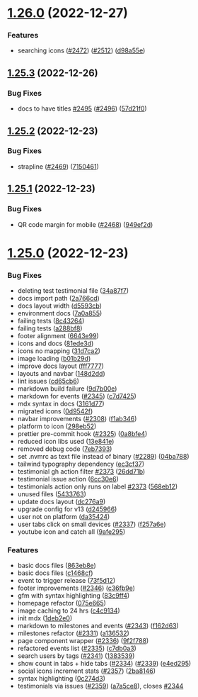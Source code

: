 # [1.26.0](https://github.com/EddieHubCommunity/LinkFree/compare/v1.25.3...v1.26.0) (2022-12-27)


### Features

* searching icons ([#2472](https://github.com/EddieHubCommunity/LinkFree/issues/2472)) ([#2512](https://github.com/EddieHubCommunity/LinkFree/issues/2512)) ([d98a55e](https://github.com/EddieHubCommunity/LinkFree/commit/d98a55ed8ab05b03ca4d1ba0045253c120ede021))



## [1.25.3](https://github.com/EddieHubCommunity/LinkFree/compare/v1.25.2...v1.25.3) (2022-12-26)


### Bug Fixes

* docs to have titles [#2495](https://github.com/EddieHubCommunity/LinkFree/issues/2495) ([#2496](https://github.com/EddieHubCommunity/LinkFree/issues/2496)) ([57d21f0](https://github.com/EddieHubCommunity/LinkFree/commit/57d21f0f19a19dc2054ced2d302ee3dfe1309b2e))



## [1.25.2](https://github.com/EddieHubCommunity/LinkFree/compare/v1.25.1...v1.25.2) (2022-12-23)


### Bug Fixes

* strapline ([#2469](https://github.com/EddieHubCommunity/LinkFree/issues/2469)) ([7150461](https://github.com/EddieHubCommunity/LinkFree/commit/71504615e12ea93508a3d663ea16fd58e12579e4))



## [1.25.1](https://github.com/EddieHubCommunity/LinkFree/compare/v1.25.0...v1.25.1) (2022-12-23)


### Bug Fixes

* QR code margin for mobile ([#2468](https://github.com/EddieHubCommunity/LinkFree/issues/2468)) ([949ef2d](https://github.com/EddieHubCommunity/LinkFree/commit/949ef2da2d6b1b035ec3f7df00306ad0a6d2cf76))



# [1.25.0](https://github.com/EddieHubCommunity/LinkFree/compare/v1.24.11...v1.25.0) (2022-12-23)


### Bug Fixes

* deleting test testimonial file ([34a87f7](https://github.com/EddieHubCommunity/LinkFree/commit/34a87f71a1e1f33298718486e6ad741d6092c44c))
* docs import path ([2a766cd](https://github.com/EddieHubCommunity/LinkFree/commit/2a766cd421a3e9c4ea8dd161cebf7de736b5ed8c))
* docs layout width ([d5593cb](https://github.com/EddieHubCommunity/LinkFree/commit/d5593cb7e038b7e395b49e1d3ba1d947bab57ad8))
* environment docs ([7a0a855](https://github.com/EddieHubCommunity/LinkFree/commit/7a0a855aba9c818207524d25d906bda435cc0c5f))
* failing tests ([8c43264](https://github.com/EddieHubCommunity/LinkFree/commit/8c43264904f93fc224b40a08b679182de23b80ed))
* failing tests ([a288bf8](https://github.com/EddieHubCommunity/LinkFree/commit/a288bf810f127e6b38a7f9de40175ebd692f5841))
* footer alignment ([6643e99](https://github.com/EddieHubCommunity/LinkFree/commit/6643e992ab9f3fd535a044931fb82cdff1f49eae))
* icons and docs ([81ede3d](https://github.com/EddieHubCommunity/LinkFree/commit/81ede3def662bfec4ecc37f09cbe9130876f6dd9))
* icons no mapping ([31d7ca2](https://github.com/EddieHubCommunity/LinkFree/commit/31d7ca2465a849298e0dea7c6840d6c214e18d22))
* image loading ([b01b29d](https://github.com/EddieHubCommunity/LinkFree/commit/b01b29d40a0abe73a0f5ec07d2aee86ed87c5bb6))
* improve docs layout ([fff7777](https://github.com/EddieHubCommunity/LinkFree/commit/fff77775031028780346c25d66d228ee2a7088fa))
* layouts and navbar ([148d2dd](https://github.com/EddieHubCommunity/LinkFree/commit/148d2dd511390ee2c11507af826b85bb587bffaf))
* lint issues ([cd65cb6](https://github.com/EddieHubCommunity/LinkFree/commit/cd65cb653aaf830f75bb7d156d95c9fb4d8cc7f6))
* markdown build failure ([9d7b00e](https://github.com/EddieHubCommunity/LinkFree/commit/9d7b00e7de2e76650ce5f7c2ade446f5b6ef3651))
* markdown for events ([#2345](https://github.com/EddieHubCommunity/LinkFree/issues/2345)) ([c7d7425](https://github.com/EddieHubCommunity/LinkFree/commit/c7d742534c21dedd456967e8b904204798527855))
* mdx syntax in docs ([3161d77](https://github.com/EddieHubCommunity/LinkFree/commit/3161d777c516523330cc232b61d287c10c7bc4ec))
* migrated icons ([0d9542f](https://github.com/EddieHubCommunity/LinkFree/commit/0d9542f600fefd423f4bf1948c1d45744454c2c7))
* navbar improvements ([#2308](https://github.com/EddieHubCommunity/LinkFree/issues/2308)) ([f1ab346](https://github.com/EddieHubCommunity/LinkFree/commit/f1ab3466d416fc0a4f7f5486474532c818820ce8))
* platform to icon ([298eb52](https://github.com/EddieHubCommunity/LinkFree/commit/298eb52903936cf9528303aa8a3e19fc8b426d15))
* prettier pre-commit hook ([#2325](https://github.com/EddieHubCommunity/LinkFree/issues/2325)) ([0a8bfe4](https://github.com/EddieHubCommunity/LinkFree/commit/0a8bfe47bc09d074771654c40ebc03ca5217b981))
* reduced icon libs used ([13e841e](https://github.com/EddieHubCommunity/LinkFree/commit/13e841ede5deeb9b1eef71c6c2c10501a7ec6694))
* removed debug code ([7eb7393](https://github.com/EddieHubCommunity/LinkFree/commit/7eb73930c7194dcdf28e0b023ebd35b9b66244d5))
* set .nvmrc as text file instead of binary ([#2289](https://github.com/EddieHubCommunity/LinkFree/issues/2289)) ([04ba788](https://github.com/EddieHubCommunity/LinkFree/commit/04ba788d4a838aaa512cb22dc4a289e76c652968))
* tailwind typography dependency ([ec3cf37](https://github.com/EddieHubCommunity/LinkFree/commit/ec3cf3785cf9ec92ab7dbccd4d1fd8195e521fad))
* testimonial gh action filter [#2373](https://github.com/EddieHubCommunity/LinkFree/issues/2373) ([26dd71b](https://github.com/EddieHubCommunity/LinkFree/commit/26dd71b7e957e5746f7d6761f414397c89209653))
* testimonial issue action ([6cc30e6](https://github.com/EddieHubCommunity/LinkFree/commit/6cc30e6c74fba32a903422e79487852f5a07e21e))
* testimonials action only runs on label [#2373](https://github.com/EddieHubCommunity/LinkFree/issues/2373) ([568eb12](https://github.com/EddieHubCommunity/LinkFree/commit/568eb12ab6ebd4c6298b2e7914dcbf966ff6f10a))
* unused files ([5433763](https://github.com/EddieHubCommunity/LinkFree/commit/5433763528e0667f659240c83ba68b47aa3c4e03))
* update docs layout ([dc276a9](https://github.com/EddieHubCommunity/LinkFree/commit/dc276a93cdd68c87e92440bdd3f880df16511886))
* upgrade config for v13 ([d245966](https://github.com/EddieHubCommunity/LinkFree/commit/d2459663932b49978c4640b4f8cbe430f3ed0319))
* user not on platform ([da35424](https://github.com/EddieHubCommunity/LinkFree/commit/da35424958fd164d632c565f476f9ab1bbdaf4f1))
* user tabs click on small devices ([#2337](https://github.com/EddieHubCommunity/LinkFree/issues/2337)) ([f257a6e](https://github.com/EddieHubCommunity/LinkFree/commit/f257a6e7b9e8113327bc7ca78a4a95e221fa711a))
* youtube icon and catch all ([9afe295](https://github.com/EddieHubCommunity/LinkFree/commit/9afe29536218072ca77f54e770b62264618d7da0))


### Features

* basic docs files ([863eb8e](https://github.com/EddieHubCommunity/LinkFree/commit/863eb8e274c2cb7d4d64ab3e5dbe6016f1d9da35))
* basic docs files ([c1468cf](https://github.com/EddieHubCommunity/LinkFree/commit/c1468cf2338bbb757a355e0efae4fc9037937ae4))
* event to trigger release ([73f5d12](https://github.com/EddieHubCommunity/LinkFree/commit/73f5d1279b6d38a517da479a5775d1cfdd8a63b9))
* footer improvements ([#2346](https://github.com/EddieHubCommunity/LinkFree/issues/2346)) ([c36fb9e](https://github.com/EddieHubCommunity/LinkFree/commit/c36fb9ed9befe1992c7cddb5872efd028065dda5))
* gfm with syntax highlighting ([83c9ff4](https://github.com/EddieHubCommunity/LinkFree/commit/83c9ff4b4973420dcb69755ed741d91008973306))
* homepage refactor ([075e665](https://github.com/EddieHubCommunity/LinkFree/commit/075e6657c51b0a0c18cb3f8e768af870b4ac1453))
* image caching to 24 hrs ([c4c9134](https://github.com/EddieHubCommunity/LinkFree/commit/c4c9134db21bfdde9f65eee2359a3379e8efffa4))
* init mdx ([1deb2e0](https://github.com/EddieHubCommunity/LinkFree/commit/1deb2e0ba24c8f730fb74f97cd4ff620ed516f25))
* markdown to milestones and events ([#2343](https://github.com/EddieHubCommunity/LinkFree/issues/2343)) ([f162d63](https://github.com/EddieHubCommunity/LinkFree/commit/f162d6366f3a260bed8564ae76bc838b87e2c964))
* milestones refactor ([#2331](https://github.com/EddieHubCommunity/LinkFree/issues/2331)) ([a136532](https://github.com/EddieHubCommunity/LinkFree/commit/a136532113d96f4309f974ed02a09d95bbc6565c))
* page component wrapper ([#2336](https://github.com/EddieHubCommunity/LinkFree/issues/2336)) ([9f2f788](https://github.com/EddieHubCommunity/LinkFree/commit/9f2f788301d8c7580a5d9e8c6c98afb915ac979b))
* refactored events list ([#2335](https://github.com/EddieHubCommunity/LinkFree/issues/2335)) ([c7db0a3](https://github.com/EddieHubCommunity/LinkFree/commit/c7db0a3fd81bd56a5d7afab345f1f825c4529e60))
* search users by tags ([#2341](https://github.com/EddieHubCommunity/LinkFree/issues/2341)) ([1383539](https://github.com/EddieHubCommunity/LinkFree/commit/1383539f705b1c9ecde1aa5fbd1e102c1c61c629))
* show count in tabs + hide tabs ([#2334](https://github.com/EddieHubCommunity/LinkFree/issues/2334)) ([#2339](https://github.com/EddieHubCommunity/LinkFree/issues/2339)) ([e4ed295](https://github.com/EddieHubCommunity/LinkFree/commit/e4ed295a78a897e59ba2abc3eb039e91f77acdfb))
* social icons increment stats ([#2357](https://github.com/EddieHubCommunity/LinkFree/issues/2357)) ([2ba8146](https://github.com/EddieHubCommunity/LinkFree/commit/2ba8146d4931030008e1c5d0d425c7eb792b9194))
* syntax highlighting ([0c274d3](https://github.com/EddieHubCommunity/LinkFree/commit/0c274d3fa998bff8292aee34816f11160563c5f4))
* testimonials via issues ([#2359](https://github.com/EddieHubCommunity/LinkFree/issues/2359)) ([a7a5ce8](https://github.com/EddieHubCommunity/LinkFree/commit/a7a5ce8aad8693e1113e3a86f62b35e315dcf9f2)), closes [#2344](https://github.com/EddieHubCommunity/LinkFree/issues/2344)



